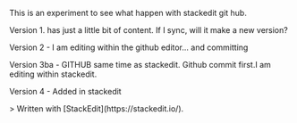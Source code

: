 
This is an experiment to see what happen with stackedit git hub.

Version 1. has just a little bit of content. If I sync, will it make a new version?

Version 2 - I am editing within the github editor... and committing

Version 3ba - GITHUB same time as stackedit. Github commit first.I am editing within stackedit.

Version 4 - Added in stackedit

<!--stackedit_data:
eyJoaXN0b3J5IjpbLTE0MzM2MDM4MV19
-->> Written with [StackEdit](https://stackedit.io/).
<!--stackedit_data:
eyJoaXN0b3J5IjpbLTEyNjMzOTA0ODJdfQ==
-->
<!--stackedit_data:
eyJoaXN0b3J5IjpbMTM3MDIyNTQ4MV19
-->
